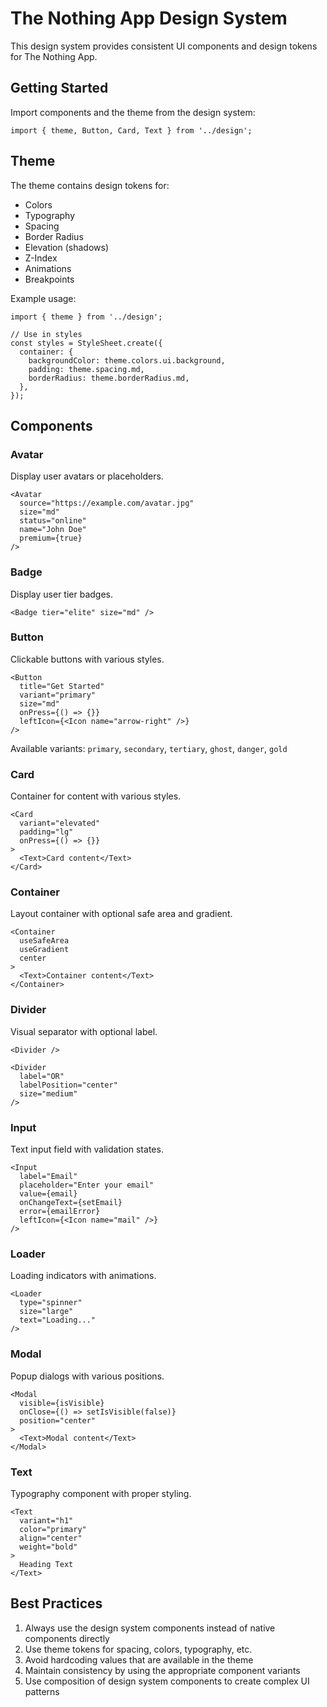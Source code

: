 # The Nothing App Design System

This design system provides consistent UI components and design tokens for The Nothing App.

## Getting Started

Import components and the theme from the design system:

```tsx
import { theme, Button, Card, Text } from '../design';
```

## Theme

The theme contains design tokens for:

- Colors
- Typography
- Spacing
- Border Radius
- Elevation (shadows)
- Z-Index
- Animations
- Breakpoints

Example usage:

```tsx
import { theme } from '../design';

// Use in styles
const styles = StyleSheet.create({
  container: {
    backgroundColor: theme.colors.ui.background,
    padding: theme.spacing.md,
    borderRadius: theme.borderRadius.md,
  },
});
```

## Components

### Avatar

Display user avatars or placeholders.

```tsx
<Avatar 
  source="https://example.com/avatar.jpg"
  size="md"
  status="online"
  name="John Doe"
  premium={true}
/>
```

### Badge

Display user tier badges.

```tsx
<Badge tier="elite" size="md" />
```

### Button

Clickable buttons with various styles.

```tsx
<Button 
  title="Get Started"
  variant="primary"
  size="md"
  onPress={() => {}}
  leftIcon={<Icon name="arrow-right" />}
/>
```

Available variants: `primary`, `secondary`, `tertiary`, `ghost`, `danger`, `gold`

### Card

Container for content with various styles.

```tsx
<Card 
  variant="elevated"
  padding="lg"
  onPress={() => {}}
>
  <Text>Card content</Text>
</Card>
```

### Container

Layout container with optional safe area and gradient.

```tsx
<Container 
  useSafeArea
  useGradient
  center
>
  <Text>Container content</Text>
</Container>
```

### Divider

Visual separator with optional label.

```tsx
<Divider />

<Divider 
  label="OR"
  labelPosition="center"
  size="medium"
/>
```

### Input

Text input field with validation states.

```tsx
<Input
  label="Email"
  placeholder="Enter your email"
  value={email}
  onChangeText={setEmail}
  error={emailError}
  leftIcon={<Icon name="mail" />}
/>
```

### Loader

Loading indicators with animations.

```tsx
<Loader 
  type="spinner"
  size="large"
  text="Loading..."
/>
```

### Modal

Popup dialogs with various positions.

```tsx
<Modal
  visible={isVisible}
  onClose={() => setIsVisible(false)}
  position="center"
>
  <Text>Modal content</Text>
</Modal>
```

### Text

Typography component with proper styling.

```tsx
<Text 
  variant="h1"
  color="primary"
  align="center"
  weight="bold"
>
  Heading Text
</Text>
```

## Best Practices

1. Always use the design system components instead of native components directly
2. Use theme tokens for spacing, colors, typography, etc.
3. Avoid hardcoding values that are available in the theme
4. Maintain consistency by using the appropriate component variants
5. Use composition of design system components to create complex UI patterns 